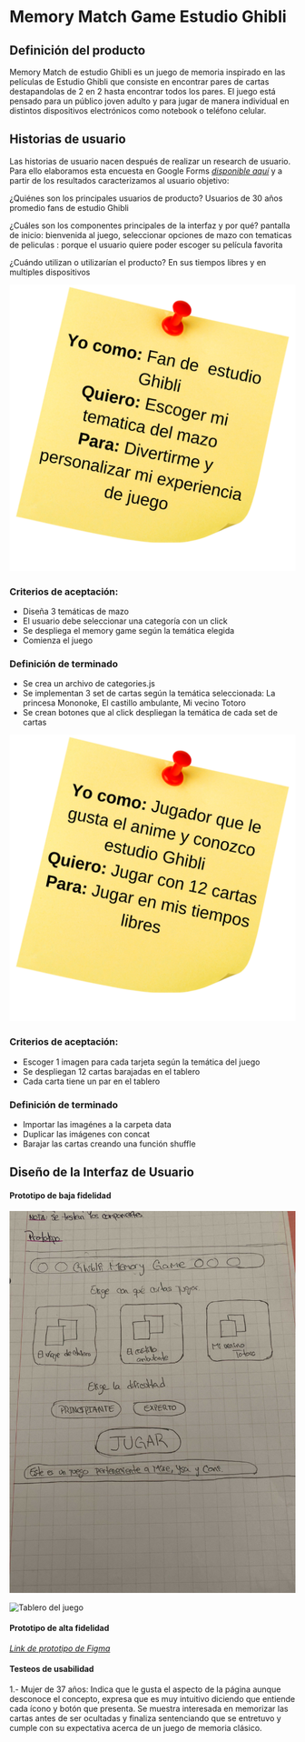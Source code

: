 # Memory Match Game Estudio Ghibli

## Definición del producto
Memory Match de estudio Ghibli es un juego de memoria  inspirado en las películas de Estudio Ghibli que consiste en encontrar pares de cartas destapandolas de 2 en 2 hasta encontrar todos los pares. El juego está pensado para un público joven adulto y para jugar de manera individual en distintos dispositivos electrónicos como notebook o teléfono celular. 

## Historias de usuario
Las historias de usuario nacen después de realizar un research de usuario. Para ello elaboramos esta encuesta en Google Forms [_disponible aquí_](https://docs.google.com/forms/d/107VnGh2MsOVBne_0u3mY7cuWHa8uTwYJt4-8xZxs6oU/viewform?edit_requested=true) y a partir de los resultados caracterizamos al usuario objetivo:

¿Quiénes son los principales usuarios de producto?
Usuarios de 30 años promedio fans de estudio Ghibli

¿Cuáles son los componentes principales de la interfaz y por qué?
pantalla de inicio: bienvenida al juego, seleccionar opciones de mazo con tematicas de peliculas : porque el usuario quiere poder escoger su película favorita

¿Cuándo utilizan o utilizarían el producto?
En sus tiempos libres y en multiples dispositivos

![Historia de usuario 1](src/img/1.png)
### Criterios de aceptación:
* Diseña 3 temáticas de mazo
* El usuario debe seleccionar una categoría con un click 
* Se despliega el memory game según la temática elegida 
* Comienza el juego 

### Definición de terminado
* Se crea un archivo de categories.js 
* Se implementan 3 set de cartas según la temática seleccionada: La princesa Mononoke, El castillo ambulante, Mi vecino Totoro
* Se crean botones que al click despliegan la temática de cada set de cartas 

![Historia de usuario 2](src/img/2.png)
### Criterios de aceptación:
* Escoger 1 imagen para cada tarjeta según la temática del juego 
* Se despliegan 12 cartas barajadas en el tablero 
* Cada carta tiene un par en el tablero  

### Definición de terminado
* Importar las imagénes a la carpeta data
* Duplicar las imágenes con concat 
* Barajar las cartas creando una función shuffle 

## Diseño de la Interfaz de Usuario
#### Prototipo de baja fidelidad
![Menú de categorías](src/img/Imagen_de_iOS.jpg)

![Tablero del juego](src/img/IMG_20210921_161323.jpg)

#### Prototipo de alta fidelidad

[_Link de prototipo de Figma_](https://www.figma.com/file/iyYqH510cBTQekA7fVLXn2/Ghibli's-Memory-Match-Game?node-id=0%3A1)

#### Testeos de usabilidad
1.- Mujer de 37 años: Indica que le gusta el aspecto de la página aunque desconoce el concepto, expresa que es muy intuitivo diciendo que entiende cada ícono y botón que presenta. Se muestra interesada en memorizar las cartas antes de ser ocultadas y finaliza sentenciando que se entretuvo y cumple con su expectativa acerca de un juego de memoria clásico.